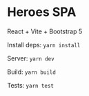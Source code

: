 # Heroes SPA

React + Vite + Bootstrap 5

Install deps:
`yarn install`

Server:
`yarn dev`

Build:
`yarn build`

Tests:
`yarn test`
